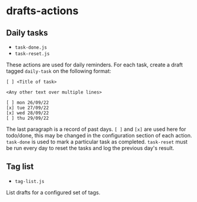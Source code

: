 # drafts-actions

## Daily tasks

- `task-done.js`
- `task-reset.js`

These actions are used for daily reminders. For each task, create a draft tagged `daily-task` on the following format:

```
[ ] <Title of task>

<Any other text over multiple lines>

[ ] mon 26/09/22
[x] tue 27/09/22
[x] wed 28/09/22
[ ] thu 29/09/22
```

The last paragraph is a record of past days. `[ ]` and `[x]` are used here for todo/done, this may be changed in the configuration section of each action. `task-done` is used to mark a particular task as completed. `task-reset` must be run every day to reset the tasks and log the previous day's result.

## Tag list

- `tag-list.js`

List drafts for a configured set of tags.
